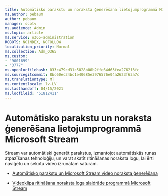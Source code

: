 ```yaml
---
title: Automātisko parakstu un noraksta ģenerēšana lietojumprogrammā Microsoft Stream
ms.author: pebaum
author: pebaum
manager: scotv
ms.audience: Admin
ms.topic: article
ms.service: o365-administration
ROBOTS: NOINDEX, NOFOLLOW
localization_priority: Normal
ms.collection: Adm_O365
ms.custom:
- "9001699"
- "3777"
ms.openlocfilehash: 033c479cd31c5028b00b2ffe64d63fea2762f3fc
ms.sourcegitcommit: 8bc60ec34bc1e40685e3976576e04a2623f63a7c
ms.translationtype: MT
ms.contentlocale: lv-LV
ms.lasthandoff: 04/15/2021
ms.locfileid: "51812411"
---
```

# <a name="generate-automatic-captions-and-a-transcript-in-microsoft-stream"></a>Automātisko parakstu un noraksta ģenerēšana lietojumprogrammā Microsoft Stream

Stream var automātiski ģenerēt parakstus, izmantojot automātiskās runas atpazīšanas tehnoloģiju, un varat skatīt ritināšanas noraksta logu, lai ērti naviģētu un sekotu video izrunātam saturam.

- [Automātisko parakstu un Microsoft Stream video noraksta ģenerēšana](https://docs.microsoft.com/stream/portal-autogenerate-captions)

- [Videoklipa ritināšana noraksta loga slaidrāde programmā Microsoft Stream](https://docs.microsoft.com/stream/portal-configure-transcript-mode)
